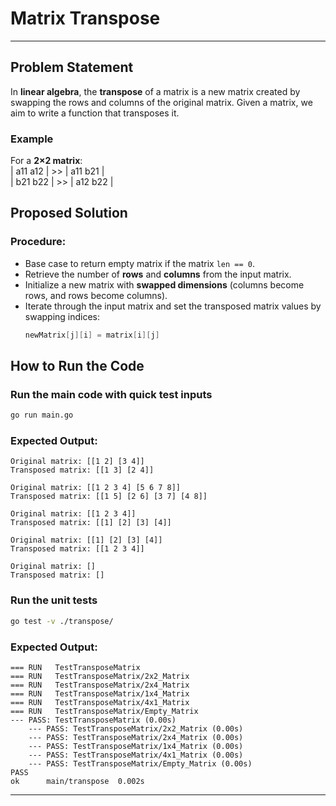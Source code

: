 # Matrix Transpose

---

## Problem Statement

In **linear algebra**, the **transpose** of a matrix is a new matrix created by swapping the rows and columns of the original matrix. Given a matrix, we aim to write a function that transposes it.

### Example

For a **2×2 matrix**:\
 | a11 a12 | >> | a11 b21 |\
 | b21 b22 | >> | a12 b22 |

## Proposed Solution

### **Procedure:**

- Base case to return empty matrix if the matrix `len == 0`.
- Retrieve the number of **rows** and **columns** from the input matrix.
- Initialize a new matrix with **swapped dimensions** (columns become rows, and rows become columns).
- Iterate through the input matrix and set the transposed matrix values by swapping indices:
  ```go
  newMatrix[j][i] = matrix[i][j]
  ```

## How to Run the Code

### Run the main code with quick test inputs

```sh
go run main.go
```

### Expected Output:

```
Original matrix: [[1 2] [3 4]]
Transposed matrix: [[1 3] [2 4]]

Original matrix: [[1 2 3 4] [5 6 7 8]]
Transposed matrix: [[1 5] [2 6] [3 7] [4 8]]

Original matrix: [[1 2 3 4]]
Transposed matrix: [[1] [2] [3] [4]]

Original matrix: [[1] [2] [3] [4]]
Transposed matrix: [[1 2 3 4]]

Original matrix: []
Transposed matrix: []
```

### Run the unit tests

```sh
go test -v ./transpose/
```

### Expected Output:

```
=== RUN   TestTransposeMatrix
=== RUN   TestTransposeMatrix/2x2_Matrix
=== RUN   TestTransposeMatrix/2x4_Matrix
=== RUN   TestTransposeMatrix/1x4_Matrix
=== RUN   TestTransposeMatrix/4x1_Matrix
=== RUN   TestTransposeMatrix/Empty_Matrix
--- PASS: TestTransposeMatrix (0.00s)
    --- PASS: TestTransposeMatrix/2x2_Matrix (0.00s)
    --- PASS: TestTransposeMatrix/2x4_Matrix (0.00s)
    --- PASS: TestTransposeMatrix/1x4_Matrix (0.00s)
    --- PASS: TestTransposeMatrix/4x1_Matrix (0.00s)
    --- PASS: TestTransposeMatrix/Empty_Matrix (0.00s)
PASS
ok      main/transpose  0.002s
```

---
